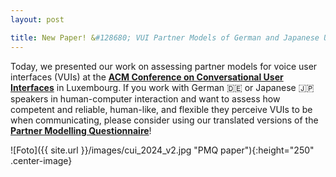 ```yaml
---
layout: post

title: New Paper! &#128680; VUI Partner Models of German and Japanese Users
---
```


Today, we presented our work on assessing partner models for voice user interfaces (VUIs) at the <a href="https://cui.acm.org/2024/" target="_blank" rel="noopener"><strong>ACM Conference
on Conversational User Interfaces</strong></a> in Luxembourg. If you work with German &#127465;&#127466; or Japanese &#127471;&#127477; speakers in human-computer interaction and want to assess how competent and reliable, human-like, and flexible they perceive VUIs to be when communicating, please consider using our translated versions of the <a href="https://dl.acm.org/doi/10.1145/3640794.3665537" target="_blank" rel="noopener"><strong>Partner Modelling Questionnaire</strong></a>!  

![Foto]({{ site.url }}/images/cui_2024_v2.jpg "PMQ paper"){:height="250" .center-image}
